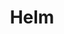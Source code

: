 ---
docType: "Chapter"
title: "Helm"
description: "Application management"
courseTitle: "Helm"
weight: 1
cardImage: ""
---
